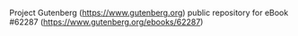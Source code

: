 Project Gutenberg (https://www.gutenberg.org) public repository for eBook #62287 (https://www.gutenberg.org/ebooks/62287)

